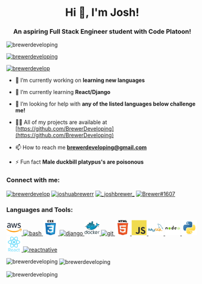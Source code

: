 <h1 align="center">Hi 👋, I'm Josh!</h1>
<h3 align="center">An aspiring Full Stack Engineer student with Code Platoon!</h3>

<p align="left"> <img src="https://komarev.com/ghpvc/?username=brewerdeveloping&label=Profile%20views&color=0e75b6&style=flat" alt="brewerdeveloping" /> </p>

<p align="left"> <a href="https://github.com/ryo-ma/github-profile-trophy"><img src="https://github-profile-trophy.vercel.app/?username=brewerdeveloping" alt="brewerdeveloping" /></a> </p>

<p align="left"> <a href="https://twitter.com/brewerdevelop" target="blank"><img src="https://img.shields.io/twitter/follow/brewerdevelop?logo=twitter&style=for-the-badge" alt="brewerdevelop" /></a> </p>

- 🔭 I’m currently working on **learning new languages**

- 🌱 I’m currently learning **React/Django**

- 🤝 I’m looking for help with **any of the listed languages below challenge me!**

- 👨‍💻 All of my projects are available at [https://github.com/BrewerDeveloping](https://github.com/BrewerDeveloping)

- 📫 How to reach me **brewerdeveloping@gmail.com**

- ⚡ Fun fact **Male duckbill platypus's are poisonous**

<h3 align="left">Connect with me:</h3>
<p align="left">
<a href="https://twitter.com/brewerdevelop" target="blank"><img align="center" src="https://raw.githubusercontent.com/rahuldkjain/github-profile-readme-generator/master/src/images/icons/Social/twitter.svg" alt="brewerdevelop" height="30" width="40" /></a>
<a href="https://linkedin.com/in/joshuabrewerr" target="blank"><img align="center" src="https://raw.githubusercontent.com/rahuldkjain/github-profile-readme-generator/master/src/images/icons/Social/linked-in-alt.svg" alt="joshuabrewerr" height="30" width="40" /></a>
<a href="https://instagram.com/_joshbrewer_" target="blank"><img align="center" src="https://raw.githubusercontent.com/rahuldkjain/github-profile-readme-generator/master/src/images/icons/Social/instagram.svg" alt="_joshbrewer_" height="30" width="40" /></a>
<a href="https://discord.gg/Brewer#1607" target="blank"><img align="center" src="https://raw.githubusercontent.com/rahuldkjain/github-profile-readme-generator/master/src/images/icons/Social/discord.svg" alt="Brewer#1607" height="30" width="40" /></a>
</p>

<h3 align="left">Languages and Tools:</h3>
<p align="left"> <a href="https://aws.amazon.com" target="_blank" rel="noreferrer"> <img src="https://raw.githubusercontent.com/devicons/devicon/master/icons/amazonwebservices/amazonwebservices-original-wordmark.svg" alt="aws" width="40" height="40"/> </a> <a href="https://www.gnu.org/software/bash/" target="_blank" rel="noreferrer"> <img src="https://www.vectorlogo.zone/logos/gnu_bash/gnu_bash-icon.svg" alt="bash" width="40" height="40"/> </a> <a href="https://www.w3schools.com/css/" target="_blank" rel="noreferrer"> <img src="https://raw.githubusercontent.com/devicons/devicon/master/icons/css3/css3-original-wordmark.svg" alt="css3" width="40" height="40"/> </a> <a href="https://www.djangoproject.com/" target="_blank" rel="noreferrer"> <img src="https://cdn.worldvectorlogo.com/logos/django.svg" alt="django" width="40" height="40"/> </a> <a href="https://www.docker.com/" target="_blank" rel="noreferrer"> <img src="https://raw.githubusercontent.com/devicons/devicon/master/icons/docker/docker-original-wordmark.svg" alt="docker" width="40" height="40"/> </a> <a href="https://git-scm.com/" target="_blank" rel="noreferrer"> <img src="https://www.vectorlogo.zone/logos/git-scm/git-scm-icon.svg" alt="git" width="40" height="40"/> </a> <a href="https://www.w3.org/html/" target="_blank" rel="noreferrer"> <img src="https://raw.githubusercontent.com/devicons/devicon/master/icons/html5/html5-original-wordmark.svg" alt="html5" width="40" height="40"/> </a> <a href="https://developer.mozilla.org/en-US/docs/Web/JavaScript" target="_blank" rel="noreferrer"> <img src="https://raw.githubusercontent.com/devicons/devicon/master/icons/javascript/javascript-original.svg" alt="javascript" width="40" height="40"/> </a> <a href="https://www.mysql.com/" target="_blank" rel="noreferrer"> <img src="https://raw.githubusercontent.com/devicons/devicon/master/icons/mysql/mysql-original-wordmark.svg" alt="mysql" width="40" height="40"/> </a> <a href="https://nodejs.org" target="_blank" rel="noreferrer"> <img src="https://raw.githubusercontent.com/devicons/devicon/master/icons/nodejs/nodejs-original-wordmark.svg" alt="nodejs" width="40" height="40"/> </a> <a href="https://www.python.org" target="_blank" rel="noreferrer"> <img src="https://raw.githubusercontent.com/devicons/devicon/master/icons/python/python-original.svg" alt="python" width="40" height="40"/> </a> <a href="https://reactjs.org/" target="_blank" rel="noreferrer"> <img src="https://raw.githubusercontent.com/devicons/devicon/master/icons/react/react-original-wordmark.svg" alt="react" width="40" height="40"/> </a> <a href="https://reactnative.dev/" target="_blank" rel="noreferrer"> <img src="https://reactnative.dev/img/header_logo.svg" alt="reactnative" width="40" height="40"/> </a> </p>

<p><img align="left" src="https://github-readme-stats.vercel.app/api/top-langs?username=brewerdeveloping&show_icons=true&locale=en&layout=compact" alt="brewerdeveloping" /></p>

<p>&nbsp;<img align="center" src="https://github-readme-stats.vercel.app/api?username=brewerdeveloping&show_icons=true&locale=en" alt="brewerdeveloping" /></p>

<p><img align="center" src="https://github-readme-streak-stats.herokuapp.com/?user=brewerdeveloping&" alt="brewerdeveloping" /></p>
